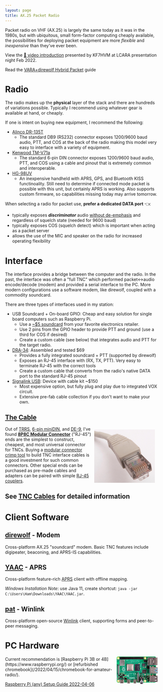 ```yaml
---
layout: page
title: AX.25 Packet Radio
---
```


Packet radio on VHF (AX.25) is largely the same today as it was in the 1980s,
but with ubiquitous, small form-factor computing cheaply available, the
possibilities for deploying packet equipment are more _flexible_ and _inexpensive_
than they've ever been.

View the [📼 video introduction](https://www.youtube.com/watch?v=AonilN0h2xA) presented by
KF7HVM at LCARA presentation night Feb 2022.

Read the [VARA+direwolf Hybrid Packet](./vara-direwolf-hybrid-gateway) guide

# Radio

The radio makes up the **physical** layer of the stack and there are hundreds
of variations possible. Typically I recommend using whatever gear is available
at hand, or cheaply.

If one is intent on buying new equipment, I recommend the following:

  * [Alinco DR-135T](http://www.alinco.com/Products/ham/mbl/DR-135/)
    * The standard DB9 (RS232) connector exposes 1200/9600 baud audio, PTT, and COS at the back of the radio
      making this model very easy to interface with a variety of equipment.
  * [Kenwood TM-V71a](https://www.kenwood.com/usa/com/amateur/tm-v71a/)
    * The standard 6-pin DIN connector exposes 1200/9600 baud audio, PTT, and COS using a cable and pinout
      that is extremely common and interoperable.
  * [HG-98UV](https://www.venus-itech.com/product/hg-uv98-handheld-with-aprs/)
    * An inexpensive handheld with APRS, GPS, and Bluetooth KISS functinoality.
      Still need to determine if connected mode packet is possible with this
      unit, but certainly APRS is working. Also supports custom firmware, so
      capabilities missing today may arrive tomorrow.

When selecting a radio for packet use, **prefer a dedicated DATA port** 👈:
  * typically exposes **_discriminator_** audio [without
    de-emphasis](http://www.repeater-builder.com/tech-info/flat-audio.html) and
    regardless of squelch state (needed for 9600 baud)
  * typically exposes COS (squelch detect) which is important when acting as a
    packet server
  * allows the use of the MIC and speaker on the radio for increased operating
    flexibility

# Interface

The interface provides a bridge between the computer and the radio. In the
past, the interface was often a "full TNC" which performed packet↔audio
encode/decode (modem) and provided a serial interface to the PC. More modern
configurations use a software modem, like direwolf, coupled with a commodity
soundcard.

There are three types of interfaces used in my station:

  * USB Soundcard + On-board GPIO: Cheap and easy solution for single board computers such as Raspberry Pi.
    * Use a [~$5
      soundcard](https://www.newegg.com/p/23H-00AN-00008?Description=sound%20card%20usb&cm_re=sound_card%20usb-_-9SIAGFY94V1246-_-Product)
      from your favorite electronics retailer.
    * Use 2 pins from the GPIO header to provide PTT and ground (use a third for COS if desired)
    * Create a custom cable (see below) that integrates audio and PTT for the target radio.
  * [DRA-34](http://masterscommunications.com/products/radio-adapter/dra/dra34.html): Assembled and tested $69
    * Provides a fully integrated soundcard + PTT (supported by direwolf)
    * Exposes an RJ-45 interface with (RX, TX, PTT). Very easy to terminate RJ-45 with the correct tools
    * Create a custom cable that converts from the radio's native DATA port to the standard RJ-45 pinout
  * [Signalink USB](https://www.tigertronics.com/slusbmain.htm): Device with cable kit ~$150
    * Most expensive option, but fully plug and play due to integrated VOX circuit.
    * Extensive pre-fab cable collection if you don't want to make your own.

## [The Cable](/info/packet/cables)

<img style="float: right; padding: 10px; max-width: 200px" src="/images/packet/rj45.png">

Out of
[TRRS](https://en.wikipedia.org/wiki/File:TRRS_3.5mm_-_2_length_variants.jpg),
[6-pin miniDIN](https://commons.wikimedia.org/wiki/File:MiniDIN-6_Connector_Pinout.svg),
and [DE-9](https://commons.wikimedia.org/wiki/File:9_pin_d-sub_connector_male_closeup.jpg),
I've found [**8P8C Modular Connector**](https://en.wikipedia.org/wiki/Modular_connector#8P8C)
("RJ-45") ends are the simplest to construct, cheapest, and most universal
connector for TNCs. Buying a [modular connector crimp
tool](https://en.wikipedia.org/wiki/Modular_connector#Termination) to build TNC
interface cables is a good investment for such common connectors. Other special
ends can be purchased as pre-made cables and adapters can be paired with simple
[RJ-45 couplers](https://www.newegg.com/p/36M-01FW-00001?Description=rj45%20coupler&cm_re=rj45_coupler-_-36M-01FW-00001-_-Product).

## See [TNC Cables](/info/packet/cables) for detailed information

# Client Software

## [direwolf](https://github.com/wb2osz/direwolf#dire-wolf) - Modem

Cross-platform AX.25 "soundcard" modem. Basic TNC features include digipeater,
beaconing, and APRS-IS capabilities.

## [YAAC](https://www.ka2ddo.org/ka2ddo/YAAC.html) - APRS

Cross-platform feature-rich [APRS](http://www.aprs.org/) client with offline
mapping.

_Windows Installation Note_: use Java 11, create shortcut: `java -jar C:\Users\Ham\Downloads\YAAC\YAAC.jar`.

## [pat](https://getpat.io/) - Winlink

Cross-platform open-source [Winlink](https://www.winlink.org/) client,
supporting forms and peer-to-peer messaging.

# PC Hardware


<a href="/info/packet/pi4-setup">
<img style="float: right" src="/images/raspberrypi4_tn.png">
</a> Current recommendation is [Raspberry Pi 3B or 4B](https://www.raspberrypi.org/) or
[refurbished chromebook](/2022/04/15/chromebook-for-amateur-radio/).

[Raspberry Pi (any) Setup Guide 2022-04-06](/info/packet/pi4-setup)
